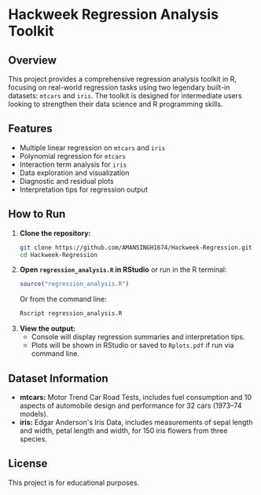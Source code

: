 # Hackweek Regression Analysis Toolkit

## Overview
This project provides a comprehensive regression analysis toolkit in R, focusing on real-world regression tasks using two legendary built-in datasets: `mtcars` and `iris`. The toolkit is designed for intermediate users looking to strengthen their data science and R programming skills.

## Features
- Multiple linear regression on `mtcars` and `iris`
- Polynomial regression for `mtcars`
- Interaction term analysis for `iris`
- Data exploration and visualization
- Diagnostic and residual plots
- Interpretation tips for regression output

## How to Run
1. **Clone the repository:**
   ```bash
   git clone https://github.com/AMANSINGH1674/Hackweek-Regression.git
   cd Hackweek-Regression
   ```
2. **Open `regression_analysis.R` in RStudio** or run in the R terminal:
   ```r
   source("regression_analysis.R")
   ```
   Or from the command line:
   ```bash
   Rscript regression_analysis.R
   ```
3. **View the output:**
   - Console will display regression summaries and interpretation tips.
   - Plots will be shown in RStudio or saved to `Rplots.pdf` if run via command line.

## Dataset Information
- **mtcars:** Motor Trend Car Road Tests, includes fuel consumption and 10 aspects of automobile design and performance for 32 cars (1973–74 models).
- **iris:** Edgar Anderson's Iris Data, includes measurements of sepal length and width, petal length and width, for 150 iris flowers from three species.

## License
This project is for educational purposes. 